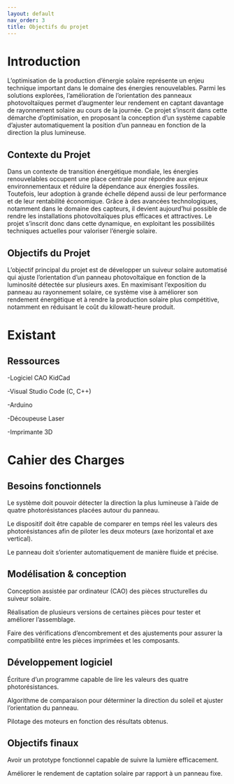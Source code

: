 ```yaml
---
layout: default
nav_order: 3
title: Objectifs du projet
---
```


# Introduction

L’optimisation de la production d’énergie solaire représente un enjeu technique important dans le domaine des énergies renouvelables. Parmi les solutions explorées, l’amélioration de l’orientation des panneaux photovoltaïques permet d’augmenter leur rendement en captant davantage de rayonnement solaire au cours de la journée. Ce projet s’inscrit dans cette démarche d’optimisation, en proposant la conception d’un système capable d’ajuster automatiquement la position d’un panneau en fonction de la direction la plus lumineuse.

## Contexte du Projet

Dans un contexte de transition énergétique mondiale, les énergies renouvelables occupent une place centrale pour répondre aux enjeux environnementaux et réduire la dépendance aux énergies fossiles. Toutefois, leur adoption à grande échelle dépend aussi de leur performance et de leur rentabilité économique. Grâce à des avancées technologiques, notamment dans le domaine des capteurs, il devient aujourd’hui possible de rendre les installations photovoltaïques plus efficaces et attractives. Le projet s’inscrit donc dans cette dynamique, en exploitant les possibilités techniques actuelles pour valoriser l’énergie solaire.

## Objectifs du Projet

L’objectif principal du projet est de développer un suiveur solaire automatisé qui ajuste l’orientation d’un panneau photovoltaïque en fonction de la luminosité détectée sur plusieurs axes. En maximisant l’exposition du panneau au rayonnement solaire, ce système vise à améliorer son rendement énergétique et à rendre la production solaire plus compétitive, notamment en réduisant le coût du kilowatt-heure produit.

# Existant

## Ressources

-Logiciel CAO KidCad

-Visual Studio Code (C, C++)

-Arduino

-Découpeuse Laser

-Imprimante 3D


# Cahier des Charges

## Besoins fonctionnels

Le système doit pouvoir détecter la direction la plus lumineuse à l’aide de quatre photorésistances placées autour du panneau.

Le dispositif doit être capable de comparer en temps réel les valeurs des photorésistances afin de piloter les deux moteurs (axe horizontal et axe vertical).

Le panneau doit s’orienter automatiquement de manière fluide et précise.

## Modélisation & conception
Conception assistée par ordinateur (CAO) des pièces structurelles du suiveur solaire.

Réalisation de plusieurs versions de certaines pièces pour tester et améliorer l’assemblage.

Faire des vérifications d’encombrement et des ajustements pour assurer la compatibilité entre les pièces imprimées et les composants.

## Développement logiciel
Écriture d’un programme capable de lire les valeurs des quatre photorésistances.

Algorithme de comparaison pour déterminer la direction du soleil et ajuster l’orientation du panneau.

Pilotage des moteurs en fonction des résultats obtenus.

## Objectifs finaux
Avoir un prototype fonctionnel capable de suivre la lumière efficacement.

Améliorer le rendement de captation solaire par rapport à un panneau fixe.